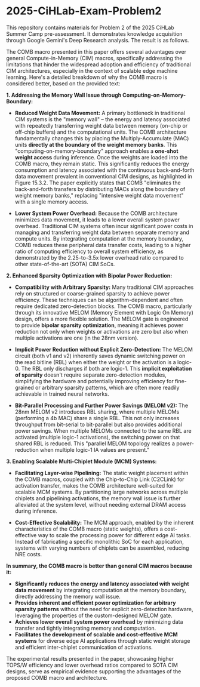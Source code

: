 # 2025-CiHLab-Exam-Problem2
This repository contains materials for Problem 2 of the 2025 CiHLab Summer Camp pre-assessment. It demonstrates knowledge acquisition through Google Gemini's Deep Research analysis. The result is as follows.

The COMB macro presented in this paper offers several advantages over general Compute-in-Memory (CIM) macros, specifically addressing the limitations that hinder the widespread adoption and efficiency of traditional CIM architectures, especially in the context of scalable edge machine learning. Here's a detailed breakdown of why the COMB macro is considered better, based on the provided text:

**1. Addressing the Memory Wall Issue through Computing-on-Memory-Boundary:**

* **Reduced Weight Data Movement:** A primary bottleneck in traditional CIM systems is the "memory wall" – the energy and latency associated with repeatedly transferring weight data between memory (on-chip or off-chip buffers) and the computational units. The COMB architecture fundamentally changes this by placing the Multiply-Accumulate (MAC) units **directly at the boundary of the weight memory banks**. This "computing-on-memory-boundary" approach enables a **one-shot weight access** during inference. Once the weights are loaded into the COMB macro, they remain static. This significantly reduces the energy consumption and latency associated with the continuous back-and-forth data movement prevalent in conventional CIM designs, as highlighted in Figure 15.3.2. The paper explicitly states that COMB "eliminates the back-and-forth transfers by distributing MACs along the boundary of weight memory banks," replacing "intensive weight data movement" with a single memory access.

* **Lower System Power Overhead:** Because the COMB architecture minimizes data movement, it leads to a lower overall system power overhead. Traditional CIM systems often incur significant power costs in managing and transferring weight data between separate memory and compute units. By integrating computation at the memory boundary, COMB reduces these peripheral data transfer costs, leading to a higher ratio of computing efficiency to overall system efficiency, as demonstrated by the 2.25-to-3.5x lower overhead ratio compared to other state-of-the-art (SOTA) CIM SoCs.

**2. Enhanced Sparsity Optimization with Bipolar Power Reduction:**

* **Compatibility with Arbitrary Sparsity:** Many traditional CIM approaches rely on structured or coarse-grained sparsity to achieve power efficiency. These techniques can be algorithm-dependent and often require dedicated zero-detection blocks. The COMB macro, particularly through its innovative MELOM (Memory Element with Logic On Memory) design, offers a more flexible solution. The MELOM gate is engineered to provide **bipolar sparsity optimization**, meaning it achieves power reduction not only when weights or activations are zero but also when multiple activations are one (in the 28nm version).

* **Implicit Power Reduction without Explicit Zero-Detection:** The MELOM circuit (both v1 and v2) inherently saves dynamic switching power on the read bitline (RBL) when either the weight or the activation is a logic-0. The RBL only discharges if both are logic-1. This **implicit exploitation of sparsity** doesn't require separate zero-detection modules, simplifying the hardware and potentially improving efficiency for fine-grained or arbitrary sparsity patterns, which are often more readily achievable in trained neural networks.

* **Bit-Parallel Processing and Further Power Savings (MELOM v2):** The 28nm MELOM v2 introduces RBL sharing, where multiple MELOMs (performing a 4b MAC) share a single RBL. This not only increases throughput from bit-serial to bit-parallel but also provides additional power savings. When multiple MELOMs connected to the same RBL are activated (multiple logic-1 activations), the switching power on that shared RBL is reduced. This "parallel MELOM topology realizes a power-reduction when multiple logic-1 IA values are present."

**3. Enabling Scalable Multi-Chiplet Module (MCM) Systems:**

* **Facilitating Layer-wise Pipelining:** The static weight placement within the COMB macros, coupled with the Chip-to-Chip Link (C2CLink) for activation transfer, makes the COMB architecture well-suited for scalable MCM systems. By partitioning large networks across multiple chiplets and pipelining activations, the memory wall issue is further alleviated at the system level, without needing external DRAM access during inference.

* **Cost-Effective Scalability:** The MCM approach, enabled by the inherent characteristics of the COMB macro (static weights), offers a cost-effective way to scale the processing power for different edge AI tasks. Instead of fabricating a specific monolithic SoC for each application, systems with varying numbers of chiplets can be assembled, reducing NRE costs.

**In summary, the COMB macro is better than general CIM macros because it:**

* **Significantly reduces the energy and latency associated with weight data movement** by integrating computation at the memory boundary, directly addressing the memory wall issue.
* **Provides inherent and efficient power optimization for arbitrary sparsity patterns** without the need for explicit zero-detection hardware, leveraging the properties of the custom-designed MELOM gate.
* **Achieves lower overall system power overhead** by minimizing data transfer and tightly integrating memory and computation.
* **Facilitates the development of scalable and cost-effective MCM systems** for diverse edge AI applications through static weight storage and efficient inter-chiplet communication of activations.

The experimental results presented in the paper, showcasing higher TOPS/W efficiency and lower overhead ratios compared to SOTA CIM designs, serve as empirical evidence supporting the advantages of the proposed COMB macro and architecture.
